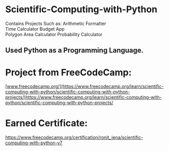 # Scientific-Computing-with-Python
  Contains Projects Such as:
    Arithmetic Formatter	
    Time Calculator	
    Budget App	
    Polygon Area Calculator	
    Probability Calculator
## Used Python as a Programming Language.

# Project from FreeCodeCamp:
  [www.freecodecamp.org/](https://www.freecodecamp.org/learn/scientific-computing-with-python/scientific-computing-with-python-projects/)https://www.freecodecamp.org/learn/scientific-computing-with-python/scientific-computing-with-python-projects/

# Earned Certificate:
  https://www.freecodecamp.org/certification/ronit_jena/scientific-computing-with-python-v7
